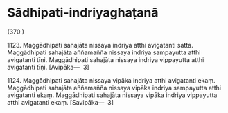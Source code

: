 

# Sādhipati-indriyaghaṭanā







(370.)

1123\. Maggādhipati sahajāta nissaya indriya atthi avigatanti satta. Maggādhipati sahajāta aññamañña nissaya indriya sampayutta atthi avigatanti tīṇi. Maggādhipati sahajāta nissaya indriya vippayutta atthi avigatanti tīṇi. [Avipāka—  3]

1124\. Maggādhipati sahajāta nissaya vipāka indriya atthi avigatanti ekaṃ. Maggādhipati sahajāta aññamañña nissaya vipāka indriya sampayutta atthi avigatanti ekaṃ. Maggādhipati sahajāta nissaya vipāka indriya vippayutta atthi avigatanti ekaṃ. [Savipāka—  3]



